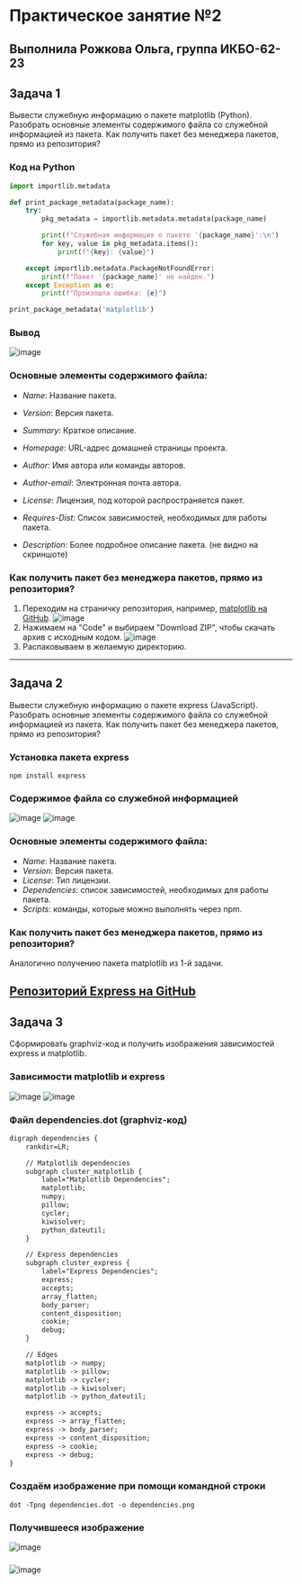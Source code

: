 # Практическое занятие №2
Выполнила **Рожкова Ольга**, группа **ИКБО-62-23** 
---
## Задача 1
Вывести служебную информацию о пакете matplotlib (Python). Разобрать основные элементы содержимого файла со служебной информацией из пакета. Как получить пакет без менеджера пакетов, прямо из репозитория?
### Код на Python
```python
import importlib.metadata

def print_package_metadata(package_name):
    try:
        pkg_metadata = importlib.metadata.metadata(package_name)

        print(f"Служебная информация о пакете '{package_name}':\n")
        for key, value in pkg_metadata.items():
            print(f"{key}: {value}")

    except importlib.metadata.PackageNotFoundError:
        print(f"Пакет '{package_name}' не найден.")
    except Exception as e:
        print(f"Произошла ошибка: {e}")

print_package_metadata('matplotlib')
```
### Вывод
![image](https://github.com/guezwhozbak/cfg/blob/main/practice2/2-1.jpg)

### Основные элементы содержимого файла:

- *Name*: Название пакета.
- *Version*: Версия пакета.
- *Summary*: Краткое описание.
- *Homepage*: URL-адрес домашней страницы проекта.
- *Author*: Имя автора или команды авторов.
- *Author-email*: Электронная почта автора.
- *License*: Лицензия, под которой распространяется пакет.
- *Requires-Dist*: Список зависимостей, необходимых для работы пакета.

- *Description*: Более подробное описание пакета. (не видно на скриншоте)
### Как получить пакет без менеджера пакетов, прямо из репозитория?
1. Переходим на страничку репозитория, например, [matplotlib на GitHub](https://github.com/matplotlib/matplotlib).
![image](https://github.com/guezwhozbak/cfg/blob/main/practice2/2-1-1.jpg)
2. Нажимаем на "Code" и выбираем "Download ZIP", чтобы скачать архив с исходным кодом.
![image](https://github.com/guezwhozbak/cfg/blob/main/practice2/2-1-2.jpg)
3. Распаковываем в желаемую директорию.
---
## Задача 2
Вывести служебную информацию о пакете express (JavaScript). Разобрать основные элементы содержимого файла со служебной информацией из пакета. Как получить пакет без менеджера пакетов, прямо из репозитория?
### Установка пакета express
```
npm install express
```
### Содержимое файла со служебной информацией
![image](https://github.com/guezwhozbak/cfg/blob/main/practice2/2-2-2.jpg)
![image](https://github.com/guezwhozbak/cfg/blob/main/practice2/2-2-3.jpg)
### Основные элементы содержимого файла:
- *Name*: Название пакета.
- *Version*: Версия пакета.
- *License*: Тип лицензии.
- *Dependencies*: список зависимостей, необходимых для работы пакета.
- *Scripts*: команды, которые можно выполнять через npm.
### Как получить пакет без менеджера пакетов, прямо из репозитория?
Аналогично получению пакета matplotlib из 1-й задачи. 

[Репозиторий Express на GitHub](https://github.com/expressjs/express)
---
## Задача 3
Сформировать graphviz-код и получить изображения зависимостей express и matplotlib.
### Зависимости matplotlib и express
![image](https://github.com/guezwhozbak/cfg/blob/main/practice2/3-2.jpg)
![image](https://github.com/guezwhozbak/cfg/blob/main/practice2/3-1.jpg)
### Файл dependencies.dot (graphviz-код)
```txt
digraph dependencies {
    rankdir=LR;

    // Matplotlib dependencies
    subgraph cluster_matplotlib {
        label="Matplotlib Dependencies";
        matplotlib;
        numpy;
        pillow;
        cycler;
        kiwisolver;
        python_dateutil;
    }

    // Express dependencies
    subgraph cluster_express {
        label="Express Dependencies";
        express;
        accepts;
        array_flatten;
        body_parser;
        content_disposition;
        cookie;
        debug;
    }

    // Edges
    matplotlib -> numpy;
    matplotlib -> pillow;
    matplotlib -> cycler;
    matplotlib -> kiwisolver;
    matplotlib -> python_dateutil;

    express -> accepts;
    express -> array_flatten;
    express -> body_parser;
    express -> content_disposition;
    express -> cookie;
    express -> debug;
}
```
### Создаём изображение при помощи командной строки 
```
dot -Tpng dependencies.dot -o dependencies.png
```
### Получившееся изображение
![image](https://github.com/guezwhozbak/cfg/blob/main/practice2/dependencies.png)
### 
![image](https://github.com/guezwhozbak/cfg/blob/main/practice2/2-2-2.jpg)

